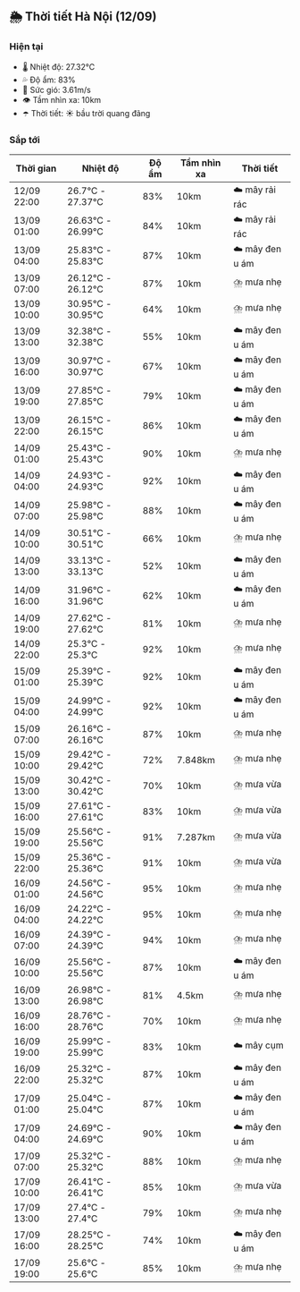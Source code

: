 ## 🌦️ Thời tiết Hà Nội (12/09)

### Hiện tại

- 🌡️ Nhiệt độ: 27.32℃
- 💦 Độ ẩm: 83%
- 💨 Sức gió: 3.61m/s
- 👁️ Tầm nhìn xa: 10km
- ☂️ Thời tiết: ☀️ bầu trời quang đãng

### Sắp tới

| Thời gian | Nhiệt độ | Độ ẩm | Tầm nhìn xa | Thời tiết |
| --- | --- | --- | --- | --- |
| 12/09 22:00 | 26.7℃ - 27.37℃ | 83% | 10km | ☁️ mây rải rác |
| 13/09 01:00 | 26.63℃ - 26.99℃ | 84% | 10km | ☁️ mây rải rác |
| 13/09 04:00 | 25.83℃ - 25.83℃ | 87% | 10km | ☁️ mây đen u ám |
| 13/09 07:00 | 26.12℃ - 26.12℃ | 87% | 10km | ⛈️ mưa nhẹ |
| 13/09 10:00 | 30.95℃ - 30.95℃ | 64% | 10km | ⛈️ mưa nhẹ |
| 13/09 13:00 | 32.38℃ - 32.38℃ | 55% | 10km | ☁️ mây đen u ám |
| 13/09 16:00 | 30.97℃ - 30.97℃ | 67% | 10km | ☁️ mây đen u ám |
| 13/09 19:00 | 27.85℃ - 27.85℃ | 79% | 10km | ☁️ mây đen u ám |
| 13/09 22:00 | 26.15℃ - 26.15℃ | 86% | 10km | ☁️ mây đen u ám |
| 14/09 01:00 | 25.43℃ - 25.43℃ | 90% | 10km | ⛈️ mưa nhẹ |
| 14/09 04:00 | 24.93℃ - 24.93℃ | 92% | 10km | ☁️ mây đen u ám |
| 14/09 07:00 | 25.98℃ - 25.98℃ | 88% | 10km | ☁️ mây đen u ám |
| 14/09 10:00 | 30.51℃ - 30.51℃ | 66% | 10km | ⛈️ mưa nhẹ |
| 14/09 13:00 | 33.13℃ - 33.13℃ | 52% | 10km | ☁️ mây đen u ám |
| 14/09 16:00 | 31.96℃ - 31.96℃ | 62% | 10km | ☁️ mây đen u ám |
| 14/09 19:00 | 27.62℃ - 27.62℃ | 81% | 10km | ⛈️ mưa nhẹ |
| 14/09 22:00 | 25.3℃ - 25.3℃ | 92% | 10km | ⛈️ mưa nhẹ |
| 15/09 01:00 | 25.39℃ - 25.39℃ | 92% | 10km | ☁️ mây đen u ám |
| 15/09 04:00 | 24.99℃ - 24.99℃ | 92% | 10km | ☁️ mây đen u ám |
| 15/09 07:00 | 26.16℃ - 26.16℃ | 87% | 10km | ⛈️ mưa nhẹ |
| 15/09 10:00 | 29.42℃ - 29.42℃ | 72% | 7.848km | ⛈️ mưa nhẹ |
| 15/09 13:00 | 30.42℃ - 30.42℃ | 70% | 10km | ⛈️ mưa vừa |
| 15/09 16:00 | 27.61℃ - 27.61℃ | 83% | 10km | ⛈️ mưa vừa |
| 15/09 19:00 | 25.56℃ - 25.56℃ | 91% | 7.287km | ⛈️ mưa vừa |
| 15/09 22:00 | 25.36℃ - 25.36℃ | 91% | 10km | ⛈️ mưa vừa |
| 16/09 01:00 | 24.56℃ - 24.56℃ | 95% | 10km | ⛈️ mưa nhẹ |
| 16/09 04:00 | 24.22℃ - 24.22℃ | 95% | 10km | ⛈️ mưa nhẹ |
| 16/09 07:00 | 24.39℃ - 24.39℃ | 94% | 10km | ⛈️ mưa nhẹ |
| 16/09 10:00 | 25.56℃ - 25.56℃ | 87% | 10km | ☁️ mây đen u ám |
| 16/09 13:00 | 26.98℃ - 26.98℃ | 81% | 4.5km | ⛈️ mưa nhẹ |
| 16/09 16:00 | 28.76℃ - 28.76℃ | 70% | 10km | ⛈️ mưa nhẹ |
| 16/09 19:00 | 25.99℃ - 25.99℃ | 83% | 10km | ☁️ mây cụm |
| 16/09 22:00 | 25.32℃ - 25.32℃ | 87% | 10km | ☁️ mây đen u ám |
| 17/09 01:00 | 25.04℃ - 25.04℃ | 87% | 10km | ☁️ mây đen u ám |
| 17/09 04:00 | 24.69℃ - 24.69℃ | 90% | 10km | ☁️ mây đen u ám |
| 17/09 07:00 | 25.32℃ - 25.32℃ | 88% | 10km | ⛈️ mưa nhẹ |
| 17/09 10:00 | 26.41℃ - 26.41℃ | 85% | 10km | ⛈️ mưa vừa |
| 17/09 13:00 | 27.4℃ - 27.4℃ | 79% | 10km | ⛈️ mưa nhẹ |
| 17/09 16:00 | 28.25℃ - 28.25℃ | 74% | 10km | ☁️ mây đen u ám |
| 17/09 19:00 | 25.6℃ - 25.6℃ | 85% | 10km | ⛈️ mưa nhẹ |
